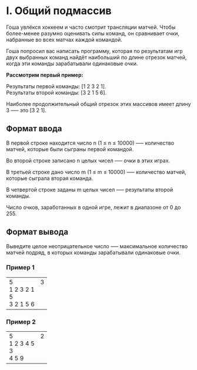 # I. Общий подмассив

Гоша увлёкся хоккеем и часто смотрит трансляции матчей. Чтобы более-менее разумно оценивать силы команд, он сравнивает очки, набранные во всех матчах каждой командой.

Гоша попросил вас написать программу, которая по результатам игр двух выбранных команд найдёт наибольший по длине отрезок матчей, когда эти команды зарабатывали одинаковые очки.

**Рассмотрим первый пример:**

Результаты первой команды: [1 2 3 2 1].<br>
Результаты второй команды: [3 2 1 5 6].

Наиболее продолжительный общий отрезок этих массивов имеет длину 3 –— это [3 2 1].

## Формат ввода

В первой строке находится число n (1 ≤ n ≤ 10000) –— количество матчей, которые были сыграны первой командой.

Во второй строке записано n целых чисел –— очки в этих играх.

В третьей строке дано число m (1 ≤ m ≤ 10000) —– количество матчей, которые сыграла вторая команда.

В четвертой строке заданы m целых чисел —– результаты второй команды.

Число очков, заработанных в одной игре, лежит в диапазоне от 0 до 255.

## Формат вывода

Выведите целое неотрицательное число —– максимальное количество матчей подряд, в которых команды зарабатывали одинаковые очки.

### Пример 1

<table><tr>
<td>
5<br>
1 2 3 2 1<br>
5<br>
3 2 1 5 6
</td>
<td>
3<br>
<br>
<br>
<br>
</td>
</tr></table>

### Пример 2

<table><tr>
<td>
5<br>
1 2 3 4 5<br>
3<br>
4 5 9
</td>
<td>
2<br>
<br>
<br>
<br>
</td>
</tr></table>




